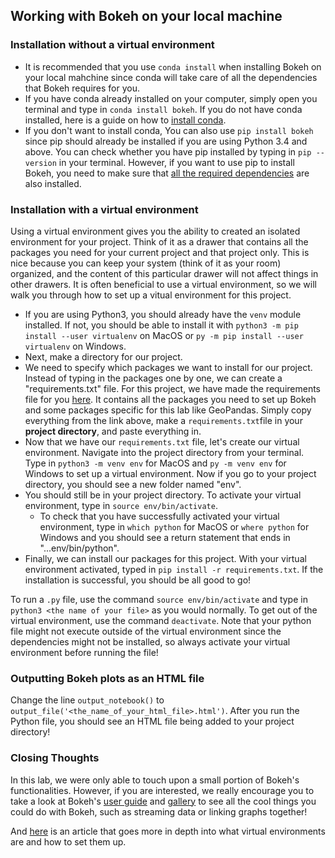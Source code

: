 ## Working with Bokeh on your local machine


### Installation without a virtual environment
- It is recommended that you use `conda install` when installing Bokeh on your local mahchine since conda will take care of all the dependencies that Bokeh requires for you. 
- If you have conda already installed on your computer, simply open you terminal and type in `conda install bokeh`. If you do not have conda installed, here is a guide on how to [install conda](https://docs.conda.io/projects/conda/en/latest/user-guide/install/#regular-installation). 
- If you don't want to install conda, You can also use `pip install bokeh` since pip should already be installed if you are using Python 3.4 and above. You can check whether you have pip installed by typing in `pip --version` in your terminal. However, if you want to use pip to install Bokeh, you need to make sure that [all the required dependencies](https://docs.bokeh.org/en/latest/docs/installation.html) are also installed.

### Installation with a virtual environment
Using a virtual environment gives you the ability to created an isolated environment for your project. Think of it as a drawer that contains all the packages you need for your current project and that project only. This is nice because you can keep your system (think of it as your room) organized, and the content of this particular drawer will not affect things in other drawers. It is often beneficial to use a virtual environment, so we will walk you through how to set up a vitual environment for this project.

- If you are using Python3, you should already have the `venv` module installed. If not, you should be able to install it with `python3 -m pip install --user virtualenv` on MacOS or `py -m pip install --user virtualenv` on Windows. 
- Next, make a directory for our project.
- We need to specify which packages we want to install for our project. Instead of typing in the packages one by one, we can create a "requirements.txt" file. For this project, we have made the requirements file for you [here](/requirements.txt). It contains all the packages you need to set up Bokeh and some packages specific for this lab like GeoPandas. Simply copy everything from the link above, make a `requirements.txt`file in your **project directory**, and paste everything in.
- Now that we have our `requirements.txt` file, let's create our virtual environment. Navigate into the project directory from your terminal. Type in `python3 -m venv env` for MacOS and `py -m venv env` for Windows to set up a virtual environment. Now if you go to your project directory, you should see a new folder named "env".
- You should still be in your project directory. To activate your virtual environment, type in `source env/bin/activate`. 
  - To check that you have successfully activated your virtual environment, type in `which python` for MacOS or `where python` for Windows and you should see a return statement that ends in "...env/bin/python".
- Finally, we can install our packages for this project. With your virtual environment activated, typed in `pip install -r requirements.txt`. If the installation is successful, you should be all good to go!

To run a `.py` file, use the command `source env/bin/activate` and type in `python3 <the name of your file>` as you would normally. To get out of the virtual environment, use the command `deactivate`. Note that your python file might not execute outside of the virtual environment since the dependencies might not be installed, so always activate your virtual environment before running the file!

### Outputting Bokeh plots as an HTML file
Change the line `output_notebook()` to `output_file('<the_name_of_your_html_file>.html')`. After you run the Python file, you should see an HTML file being added to your project directory!

### Closing Thoughts
In this lab, we were only able to touch upon a small portion of Bokeh's functionalities. However, if you are interested, we really encourage you to take a look at Bokeh's [user guide](https://docs.bokeh.org/en/latest/docs/user_guide.html) and [gallery](https://docs.bokeh.org/en/latest/docs/gallery.html) to see all the cool things you could do with Bokeh, such as streaming data or linking graphs together!

And [here](https://realpython.com/python-virtual-environments-a-primer/#:~:text=At%20its%20core%2C%20the%20main,dependencies%20every%20other%20project%20has.) is an article that goes more in depth into what virtual environments are and how to set them up.
